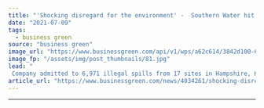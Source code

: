 ```yaml
---
title: "'Shocking disregard for the environment' -  Southern Water hit with record £90m fine over sewage spills"
date: "2021-07-09"
tags: 
  - business green
source: "business green"
image_url: "https://www.businessgreen.com/api/v1/wps/a62c614/3842d100-6cec-4079-8243-68092c298d5a/5/sewage-treatment-185x114.jpg"
image_fp: "/assets/img/post_thumbnails/81.jpg"
lead: "
 Company admitted to 6,971 illegal spills from 17 sites in Hampshire, Kent and West Sussex between 2010 and 2015 ..."
article_url: "https://www.businessgreen.com/news/4034261/shocking-disregard-environment-southern-water-hit-record-gbp90m-fine-sewage-spills"
---
```


---
